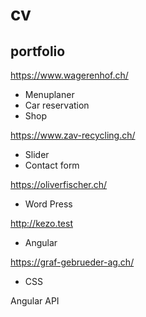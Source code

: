 # cv

## portfolio

https://www.wagerenhof.ch/
* Menuplaner
* Car reservation
* Shop

https://www.zav-recycling.ch/
* Slider
* Contact form

https://oliverfischer.ch/
* Word Press

http://kezo.test
* Angular

https://graf-gebrueder-ag.ch/
* CSS

Angular 
API

